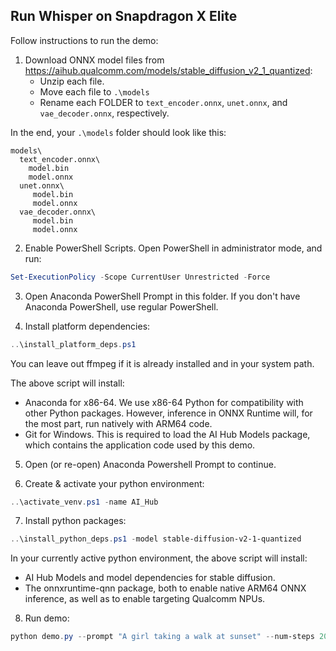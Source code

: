 ## Run Whisper on Snapdragon X Elite

Follow instructions to run the demo:

1. Download ONNX model files from https://aihub.qualcomm.com/models/stable_diffusion_v2_1_quantized:
    * Unzip each file.
    * Move each file to `.\models`
    * Rename each FOLDER to `text_encoder.onnx`, `unet.onnx`, and `vae_decoder.onnx`, respectively.

In the end, your `.\models` folder should look like this:
```
models\
  text_encoder.onnx\
    model.bin
    model.onnx
  unet.onnx\
     model.bin
     model.onnx
  vae_decoder.onnx\
     model.bin
     model.onnx
```

2. Enable PowerShell Scripts. Open PowerShell in administrator mode, and run:

```powershell
Set-ExecutionPolicy -Scope CurrentUser Unrestricted -Force
```

3. Open Anaconda PowerShell Prompt in this folder. If you don't have Anaconda PowerShell, use regular PowerShell.

4. Install platform dependencies:

```powershell
..\install_platform_deps.ps1
```

You can leave out ffmpeg if it is already installed and in your system path.

The above script will install:
  * Anaconda for x86-64. We use x86-64 Python for compatibility with other Python packages. However, inference in ONNX Runtime will, for the most part, run natively with ARM64 code.
  * Git for Windows. This is required to load the AI Hub Models package, which contains the application code used by this demo.

5. Open (or re-open) Anaconda Powershell Prompt to continue.

6. Create & activate your python environment:

```powershell
..\activate_venv.ps1 -name AI_Hub
```

7. Install python packages:

```powershell
..\install_python_deps.ps1 -model stable-diffusion-v2-1-quantized
```

In your currently active python environment, the above script will install:
  * AI Hub Models and model dependencies for stable diffusion.
  * The onnxruntime-qnn package, both to enable native ARM64 ONNX inference, as well as to enable targeting Qualcomm NPUs.

8. Run demo:

```powershell
python demo.py --prompt "A girl taking a walk at sunset" --num-steps 20
```
